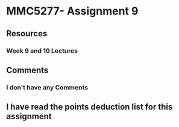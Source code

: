 # MMC5277- Assignment 9
## Resources
### Week 9 and 10 Lectures
## Comments
### I don't have any Comments
## I have read the points deduction list for this assignment 
